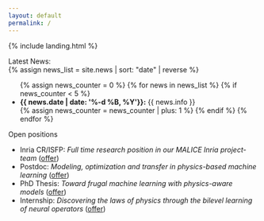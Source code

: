 ```yaml
---
layout: default
permalink: /
---
```


{% include landing.html %}

<div class="newstitle"> Latest News:</div>
{% assign news_list = site.news | sort: "date" | reverse %}

<ul>
{% assign news_counter = 0 %}
{% for news in news_list %}
 {% if news_counter < 5 %}
  <li><b>{{ news.date | date: '%-d %B, %Y'}}:</b> {{ news.info }}</li>
  {% assign news_counter = news_counter | plus: 1 %}
 {% endif %}
{% endfor %}
</ul>

<div class="danger-box-titled">
<span class="title">Open positions</span>
<ul>
<li>Inria CR/ISFP: <em>Full time research position in our MALICE Inria project-team</em> (<a href="https://perso.univ-st-etienne.fr/sebbanma/">offer</a>)</li>
<li>Postdoc: <em>Modeling, optimization and transfer in physics-based machine learning</em> (<a href="/download/postdoc/2023-Postdoc-LabHC-PhysicsML.pdf">offer</a>)</li>
<li>PhD Thesis: <em>Toward frugal machine learning with physics-aware models</em> (<a href="/download/thesis/2024-Thesis-LabHC-FrugalPhysicsML.pdf">offer</a>)</li>
<li>Internship: <em>Discovering the laws of physics through the bilevel learning of neural operators</em> (<a href="/download/internship/2024-Internship-LabHC-Bilevel_PhysicsML.pdf">offer</a>)</li>
</ul>
</div>

